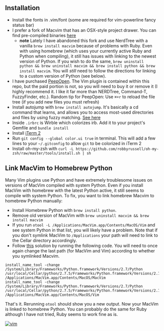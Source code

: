 ## Installation

* Install the fonts in .vim/font (some are required for vim-powerline fancy status bar)
* I prefer a fork of Macvim that has an OSX-style project drawer. You can find pre-compiled binaries [here](http://pineapple.io/resources/add-file-browser-to-macvim)
    * **note** Lately I have abandoned this fork and use NerdTree with a vanilla `brew install macvim` because of problems with Ruby. Even with using homebrew (which uses your currently active Ruby and Python when compiling), it still has issues with linking to the newest version of Python. If you wish to do the same, `brew uninstall python && brew uninstall macvim && brew install python && brew install macvim`. You will *still* need to follow the directions for linking to a custom version of Python (see below).
* I have purchased [PeepOpen](http://pineapple.io/resources/peepopen-command-t-like-file-navigation). The Vim plugin is contained within this repo, but the paid portion is not, so you will need to buy it or remove it (I highly recommend it. I like it far more than NERDTree, Command-T, FuzzyFinder, etc.). Random tip for PeepOpen: Use `⌘+r` to reload the file tree (if you add new files you must refresh) 
* Install autojump with `brew install autojump`. It's basically a cd command that learns, and allows you to access most-used directories and files by using fuzzy matching. [See here](https://github.com/joelthelion/autojump)
* Inside `.irbrc` is Wirble which colorizes irb. Add it to your project's Gemfile and `bundle install`
* Install [iTerm 2](http://www.iterm2.com/)
* Run `git config --global color.ui true` in terminal. This will add a few lines to your `~/.gitconfig` to allow `git` to be colorized in iTerm 2
* Install oh-my-zsh with `curl -L https://github.com/robbyrussell/oh-my-zsh/raw/master/tools/install.sh | sh`
 
## Link MacVim to Homebrew Python

Many Vim plugins use Python and have extremely troublesome issues on versions of MacVim compiled with system Python. Even if you install MacVim with homebrew with the latest Python active, it still seems to compile with system Python. To fix, you want to link homebrew Macvim to homebrew Python manually:

* Install Homebrew Python with `brew install python`.
* Remove old version of MacVim with `brew uninstall macvim && brew install macvim`
* If you run `otool -L /Applications/MacVim.app/Contents/MacOS/Vim` and see system Python in that list, you will likely have a problem. Note that if you don't symlink MacVim to `/Applications` your path will need to link to the Cellar directory accordingly. 
* Follow [this](https://github.com/Valloric/YouCompleteMe/issues/241#issuecomment-16466715) solution by running the following code. You will need to once again change the last path (for MacVim and Vim) according to whether you symlinked Macvim.

```
install_name_tool -change /System/Library/Frameworks/Python.framework/Versions/2.7/Python /usr/local/Cellar/python/2.7.5/Frameworks/Python.framework/Versions/2.7/Python /Applications/MacVim.app/Contents/MacOS/MacVim
install_name_tool -change /System/Library/Frameworks/Python.framework/Versions/2.7/Python /usr/local/Cellar/python/2.7.5/Frameworks/Python.framework/Versions/2.7/Python /Applications/MacVim.app/Contents/MacOS/Vim
```

That's it. Rerunning `otool` should show you a new output. Now your MacVim is linked to homebrew Python. You can probably do the same for Ruby although I have not tried, Ruby seems to work fine as is.

[![vim](https://raw.github.com/9mm/dotfiles/master/.vim/screenshot.png)](https://raw.github.com/9mm/dotfiles/master/.vim/screenshot.png)
